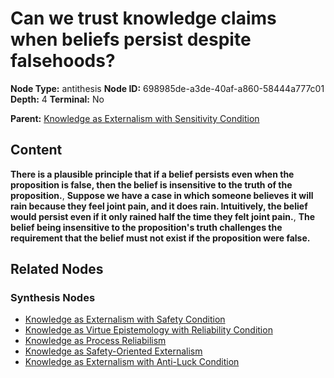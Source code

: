 # Can we trust knowledge claims when beliefs persist despite falsehoods?

**Node Type:** antithesis
**Node ID:** 698985de-a3de-40af-a860-58444a777c01
**Depth:** 4
**Terminal:** No

**Parent:** [Knowledge as Externalism with Sensitivity Condition](knowledge-as-externalism-with-sensitivity-condition-synthesis-3a1f107f-5819-460f-904a-d603e546ba4f.md)

## Content

**There is a plausible principle that if a belief persists even when the proposition is false, then the belief is insensitive to the truth of the proposition.**, **Suppose we have a case in which someone believes it will rain because they feel joint pain, and it does rain. Intuitively, the belief would persist even if it only rained half the time they felt joint pain.**, **The belief being insensitive to the proposition's truth challenges the requirement that the belief must not exist if the proposition were false.**

## Related Nodes

### Synthesis Nodes

- [Knowledge as Externalism with Safety Condition](knowledge-as-externalism-with-safety-condition-synthesis-0a3f8da0-658c-419f-80f8-8b15baca420e.md)
- [Knowledge as Virtue Epistemology with Reliability Condition](knowledge-as-virtue-epistemology-with-reliability-condition-synthesis-13407d9a-0fd7-4c1e-ba32-2eca390ab90c.md)
- [Knowledge as Process Reliabilism](knowledge-as-process-reliabilism-synthesis-017f97d1-ffcb-4135-9ee3-973fd28f911b.md)
- [Knowledge as Safety-Oriented Externalism](knowledge-as-safety-oriented-externalism-synthesis-cd7d7182-3f0a-4ebc-b8f4-c8c0a0603e65.md)
- [Knowledge as Externalism with Anti-Luck Condition](knowledge-as-externalism-with-anti-luck-condition-synthesis-80efd6e1-0ce9-4de0-b0e3-f7c96fa919f4.md)
